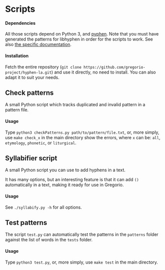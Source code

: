 # Scripts

#### Dependencies

All those scripts depend on Python 3, and [pyphen](http://pyphen.org/). Note that you must have generated the patterns for libhyphen in order for the scripts to work. See also [the specific documentation](../patterns/README.md).

#### Installation

Fetch the entire repository (`git clone https://github.com/gregorio-project/hyphen-la.git`) and use it directly, no need to install. You can also adapt it to suit your needs.

## Check patterns

A small Python script which tracks duplicated and invalid pattern in a pattern file.

#### Usage

Type `python3 checkPatterns.py path/to/pattern/file.txt`, or, more simply, use `make check_x` in the main directory show the errors, where `x` can be: `all`, `etymology`, `phonetic`, or `liturgical`.


## Syllabifier script

A small Python script you can use to add hyphens in a text.

It has many options, but an interesting feature is that it can add `()` automatically in a text, making it ready for use in Gregorio.

#### Usage

See `./syllabify.py -h` for all options.


## Test patterns

The script `test.py` can automatically test the patterns in the `patterns` folder against the list of words in the `tests` folder.

#### Usage

Type `python3 test.py`, or, more simply, use `make test` in the main directory.

